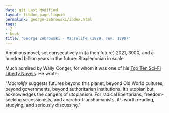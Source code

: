 ```yaml
---
date: git Last Modified
layout: libdoc_page.liquid
permalink: george-zebrowski/index.html
tags:
- Z
- book
title: "George Zebrowski - Macrolife (1979; rev. 1990)"
---
```


Ambitious novel, set consecutively in (a then future) 2021, 3000, and a hundred billion years in the future: Stapledonian in scale.

Much admired by Wally Conger, for whom it was one of his <a href="https://web.archive.org/web/20150417185713/http:/wconger.liberty.me/2014/08/10/top-10-sci-fi-liberty-novels-you-probably-havent-read/">Top Ten Sci-Fi Liberty Novels</a>. He wrote:

"_Macrolife_ suggests futures beyond this planet, beyond Old World cultures, beyond governments, beyond authoritarian institutions. It’s utopian but acknowledges the dangers of utopianism. For radical libertarians, freedom-seeking secessionists, and anarcho-transhumanists, it’s worth reading, studying, and seriously discussing."